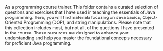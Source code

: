 As a programming course trainer. This folder contains a curated selection of questions and exercises that I have used in teaching the essentials of Java programming. Here, you will find materials focusing on Java basics, Object-Oriented Programming (OOP), and string manipulations. Please note that this collection includes most, but not all, of the questions I have presented in the course. These resources are designed to enhance your understanding and help you master the foundational concepts necessary for proficient Java programming.
